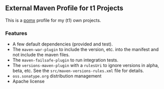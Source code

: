 ## External Maven Profile for t1 Projects

This is a [pomx](https://github.com/t1/pomx) profile for my (t1) own projects.

### Features

* A few default dependencies (provided and test).
* The `maven-war-plugin` to include the version, etc. into the manifest and not include the maven files.
* The `maven-failsafe-plugin` to run integration tests.
* The `versions-maven-plugin` with a `rulesUri` to ignore versions in alpha, beta, etc.
See the `src/maven-versions-rules.xml` file for details.
* `oss.sonatype.org` distribution management
* Apache license
